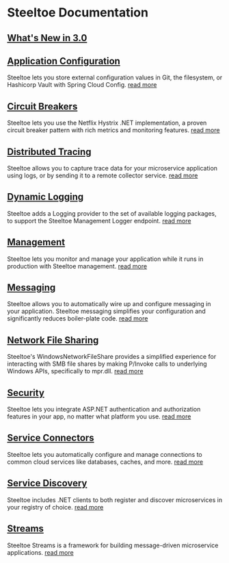 # Steeltoe Documentation

## [What's New in 3.0](./whats-new.md)

## [Application Configuration](../configuration/index.md)

Steeltoe lets you store external configuration values in Git, the filesystem, or Hashicorp Vault with Spring Cloud Config.
[read more](../configuration/index.md)

## [Circuit Breakers](../circuitbreaker/index.md)

Steeltoe lets you use the Netflix Hystrix .NET implementation, a proven circuit breaker pattern with rich metrics and monitoring features.
[read more](../circuitbreaker/index.md)

## [Distributed Tracing](../tracing/index.md)

Steeltoe allows you to capture trace data for your microservice application using logs, or by sending it to a remote collector service.
[read more](../tracing/index.md)

## [Dynamic Logging](../logging/index.md)

Steeltoe adds a Logging provider to the set of available logging packages, to support the Steeltoe Management Logger endpoint.
[read more](../logging/index.md)

## [Management](../management/index.md)

Steeltoe lets you monitor and manage your application while it runs in production with Steeltoe management.
[read more](../management/index.md)

## [Messaging](../messaging/index.md)

Steeltoe allows you to automatically wire up and configure messaging in your application. Steeltoe messaging simplifies your configuration and significantly reduces boiler-plate code.
[read more](../messaging/index.md)

## [Network File Sharing](../fileshares/index.md)

Steeltoe's WindowsNetworkFileShare provides a simplified experience for interacting with SMB file shares by making P/Invoke calls to underlying Windows APIs, specifically to mpr.dll.
[read more](../fileshares/index.md)

## [Security](../security/index.md)

Steeltoe lets you integrate ASP.NET authentication and authorization features in your app, no matter what platform you use.
[read more](../security/index.md)

## [Service Connectors](../connectors/index.md)

Steeltoe lets you automatically configure and manage connections to common cloud services like databases, caches, and more.
[read more](../connectors/index.md)

## [Service Discovery](../discovery/index.md)

Steeltoe includes .NET clients to both register and discover microservices in your registry of choice.
[read more](../discovery/index.md)

## [Streams](../stream/index.md)

Steeltoe Streams is a framework for building message-driven microservice applications.
[read more](../stream/index.md)
